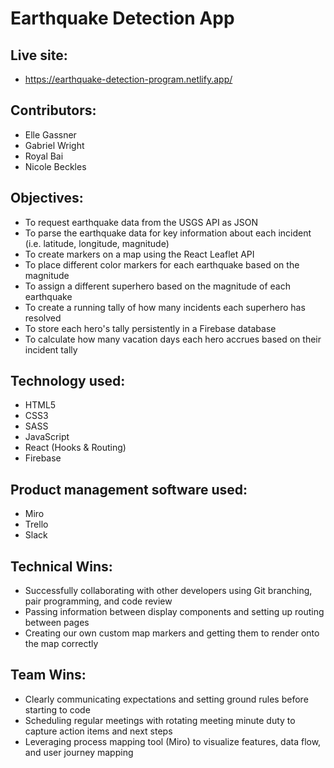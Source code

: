 # Earthquake Detection App

## Live site:
- https://earthquake-detection-program.netlify.app/

## Contributors:
- Elle Gassner
- Gabriel Wright
- Royal Bai
- Nicole Beckles

## Objectives:
- To request earthquake data from the USGS API as JSON
- To parse the earthquake data for key information about each incident (i.e. latitude, longitude, magnitude)
- To create markers on a map using the React Leaflet API
- To place different color markers for each earthquake based on the magnitude
- To assign a different superhero based on the magnitude of each earthquake
- To create a running tally of how many incidents each superhero has resolved
- To store each hero's tally persistently in a Firebase database
- To calculate how many vacation days each hero accrues based on their incident tally

## Technology used:
- HTML5
- CSS3
- SASS
- JavaScript
- React (Hooks & Routing)
- Firebase

## Product management software used:
- Miro
- Trello
- Slack

## Technical Wins:
- Successfully collaborating with other developers using Git branching, pair programming, and code review
- Passing information between display components and setting up routing between pages
- Creating our own custom map markers and getting them to render onto the map correctly

## Team Wins:
- Clearly communicating expectations and setting ground rules before starting to code
- Scheduling regular meetings with rotating meeting minute duty to capture action items and next steps
- Leveraging process mapping tool (Miro) to visualize features, data flow, and user journey mapping
